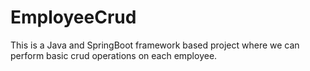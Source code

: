 # EmployeeCrud
This is a Java and SpringBoot framework based project where we can perform basic crud operations on each employee.
